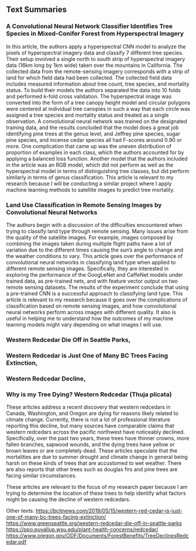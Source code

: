 Text Summaries
----------------
  
### A Convolutional Neural Network Classifier Identifies Tree Species in Mixed-Conifer Forest from Hyperspectral Imagery
In this article, the authors apply a hyperspectral CNN model to analyze the pixels of hyperspectral imagery data and classify 7 different tree species. Their setup involved a single north to south strip of hyperspectral imagery data (16km long by 1km wide) taken over the mountains in California. The collected data from the remote-sensing imagery corresponds with a strip of land for which field data had been collected. The collected field data includes measured information about tree count, tree species, and mortality status. To build their models the authors separated the data into 10 folds and performed k-fold cross validation. The hyperspectral image was converted into the form of a tree canopy height model and circular polygons were centered at individual tree canopies in such a way that each circle was assigned a tree species and mortality status and treated as a single observation. A convolutional neural network was trained on the designated training data, and the results concluded that the model does a great job identifying pine trees at the genus level, and Jeffrey pine species, sugar pine species, and incense cedar species all had F-scores around 0.90 or more. One complication that came up was the uneven distribution of proportion of examples in each class, which the authors accounted for by applying a balanced loss function. Another model that the authors included in the article was an RGB model, which did not perform as well as the hyperspectral model in terms of distinguishing tree classes, but did perform similarly in terms of genus classification.
This article is relevant to my research because I will be conducting a similar project where I apply machine learning methods to satellite images to predict tree mortality.

### Land Use Classification in Remote Sensing Images by Convolutional Neural Networks
The authors begin with a discussion of the difficulties encountered when trying to classify land type through remote sensing. Many issues arise from the quality of the satellite images. For example, images composed by combining the images taken during multiple flight paths have a lot of variation due to the different times causing the sun’s angle to change and the weather conditions to vary. This article goes over the performance of convolutional neural networks in classifying land type when applied to different remote sensing images. Specifically, they are interested in exploring the performance of the GoogLeNet and CaffeNet models under trained data, as pre-trained nets, and with feature vector output on two remote sensing datasets. The results of the experiment conclude that using a pre-trained CNN is a successful approach to classifying land type.
This article is relevant to my research because it goes over the complications of classification based on remote sensing images, and how convolutional neural networks perform across images with different quality. It also is useful in helping me to understand how the outcomes of my machine learning models might vary depending on what images I will use.

### Western Redcedar Die Off in Seattle Parks, 
### Western Redcedar is Just One of Many BC Trees Facing Extinction,
### Western Redcedar Decline,
### Why is my Tree Dying? Western Redcedar (Thuja plicata)

These articles address a recent discovery that western redcedars in Canada, Washington, and Oregon are dying for reasons likely related to climate change. Currently, there is not a lot of professional literature reporting this decline, but many sources have comparable claims that western redcedars across the pacific northwest have noticeably declined. Specifically, over the past two years, these trees have thinner crowns, more fallen branches, sapwood wounds, and the dying trees have yellow or brown leaves or are completely dead. These articles speculate that the mortalities are due to summer drought and climate change in general being harsh on these kinds of trees that are accustomed to wet weather. There are also reports that other trees such as douglas firs and pine trees are facing similar circumstances.

These articles are relevant to the focus of my research paper because I am trying to determine the location of these trees to help identify what factors might be causing the decline of western redcedars.



Other texts:
https://bcitnews.com/2019/05/15/western-red-cedar-is-just-one-of-many-bc-trees-facing-extinction/
https://www.greenseattle.org/western-redcedar-die-off-in-seattle-parks
https://ppo.puyallup.wsu.edu/plant-health-concerns/redcedar/
https://www.oregon.gov/ODF/Documents/ForestBenefits/TreeDeclinesRedcedar.pdf

